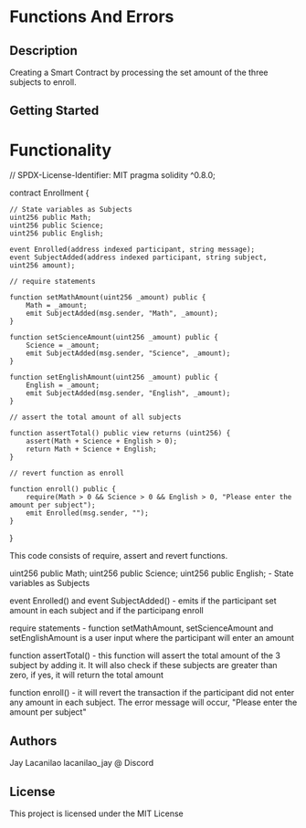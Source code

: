 # Functions And Errors

## Description

Creating a Smart Contract by processing the set amount of the three subjects to enroll.

## Getting Started

# Functionality

// SPDX-License-Identifier: MIT
pragma solidity ^0.8.0;

contract Enrollment {

    // State variables as Subjects
    uint256 public Math;
    uint256 public Science;
    uint256 public English;

    event Enrolled(address indexed participant, string message);
    event SubjectAdded(address indexed participant, string subject, uint256 amount);

    // require statements

    function setMathAmount(uint256 _amount) public {
        Math = _amount;
        emit SubjectAdded(msg.sender, "Math", _amount);
    }

    function setScienceAmount(uint256 _amount) public {
        Science = _amount;
        emit SubjectAdded(msg.sender, "Science", _amount);
    }

    function setEnglishAmount(uint256 _amount) public {
        English = _amount;
        emit SubjectAdded(msg.sender, "English", _amount);
    }

    // assert the total amount of all subjects

    function assertTotal() public view returns (uint256) {
        assert(Math + Science + English > 0);
        return Math + Science + English;
    }

    // revert function as enroll

    function enroll() public {
        require(Math > 0 && Science > 0 && English > 0, "Please enter the amount per subject");
        emit Enrolled(msg.sender, "");
    }
}


This code consists of require, assert and revert functions.

uint256 public Math;
uint256 public Science;
uint256 public English; - State variables as Subjects

event Enrolled() and event SubjectAdded() - emits if the participant set amount in each subject and if the participang enroll

require statements - function setMathAmount, setScienceAmount and setEnglishAmount is a user input where the participant will enter an amount

function assertTotal() - this function will assert the total amount of the 3 subject by adding it. It will also check if these subjects are greater than zero, if yes, it will return the total amount

function enroll() - it will revert the transaction if the participant did not enter any amount in each subject. The error message will occur, "Please enter the amount per subject"


## Authors

Jay Lacanilao
lacanilao_jay @ Discord


## License

This project is licensed under the MIT License
